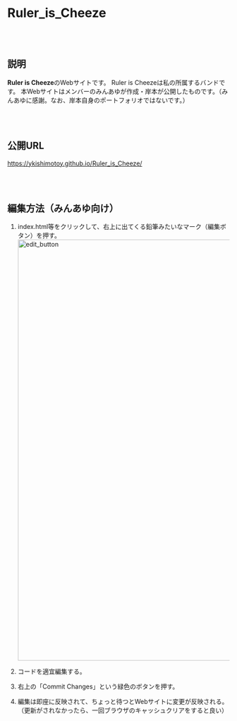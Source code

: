 # Ruler_is_Cheeze

<br></br>

## 説明
**Ruler is Cheeze**のWebサイトです。
Ruler is Cheezeは私の所属するバンドです。
本Webサイトはメンバーのみんあゆが作成・岸本が公開したものです。（みんあゆに感謝。なお、岸本自身のポートフォリオではないです。）

<br></br>

## 公開URL
https://ykishimotoy.github.io/Ruler_is_Cheeze/


<br></br>

## 編集方法（みんあゆ向け）
1. index.html等をクリックして、右上に出てくる鉛筆みたいなマーク（編集ボタン）を押す。<img width="953" alt="edit_button" src="https://github.com/ykishimotoy/Ruler_is_Cheeze/assets/59186644/c7567d87-1685-467c-a67d-5a17eab08ce2">

2. コードを適宜編集する。
3. 右上の「Commit Changes」という緑色のボタンを押す。
4. 編集は即座に反映されて、ちょっと待つとWebサイトに変更が反映される。（更新がされなかったら、一回ブラウザのキャッシュクリアをすると良い）
